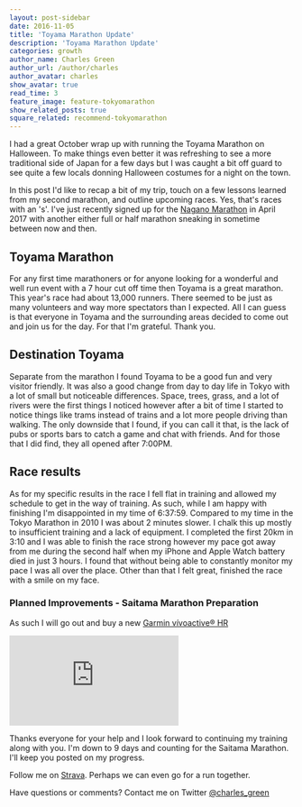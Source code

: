 ```yaml
---
layout: post-sidebar
date: 2016-11-05
title: 'Toyama Marathon Update'
description: 'Toyama Marathon Update'
categories: growth
author_name: Charles Green
author_url: /author/charles
author_avatar: charles
show_avatar: true
read_time: 3
feature_image: feature-tokyomarathon
show_related_posts: true
square_related: recommend-tokyomarathon
---
```


I had a great October wrap up with running the Toyama Marathon on Halloween. To make things even better it was refreshing to see a more traditional side of Japan for a few days but I was caught a bit off guard to see quite a few locals donning Halloween costumes for a night on the town.

In this post I'd like to recap a bit of my trip, touch on a few lessons learned from my second marathon, and outline upcoming races. Yes, that's races with an 's'. I've just recently signed up for the [Nagano Marathon](http://www.naganomarathon.gr.jp) in April 2017 with another either full or half marathon sneaking in sometime between now and then.

## Toyama Marathon

For any first time marathoners or for anyone looking for a wonderful and well run event with a 7 hour cut off time then Toyama is a great marathon. This year's race had about 13,000 runners. There seemed to be just as many volunteers and way more spectators than I expected. All I can guess is that everyone in Toyama and the surrounding areas decided to come out and join us for the day. For that I'm grateful. Thank you.

## Destination Toyama

Separate from the marathon I found Toyama to be a good fun and very visitor friendly. It was also a good change from day to day life in Tokyo with a lot of small but noticeable differences. Space, trees, grass, and a lot of rivers were the first things I noticed however after a bit of time I started to notice things like trams instead of trains and a lot more people driving than walking.  The only downside that I found, if you can call it that, is the lack of pubs or sports bars to catch a game and chat with friends. And for those that I did find, they all opened after 7:00PM.

## Race results

As for my specific results in the race I fell flat in training and allowed my schedule to get in the way of training. As such, while I am happy with finishing I'm disappointed in my time of 6:37:59. Compared to my time in the Tokyo Marathon in 2010 I was about 2 minutes slower. I chalk this up mostly to insufficient training and a lack of equipment. I completed the first 20km in 3:10 and I was able to finish the race strong however my pace got away from me during the second half when my iPhone and Apple Watch battery died in just 3 hours. I found that without being able to constantly monitor my pace I was all over the place. Other than that I felt great, finished the race with a smile on my face.

### Planned Improvements - Saitama Marathon Preparation

As such I will go out and buy a new [Garmin vívoactive® HR](https://buy.garmin.com/en-GB/GB/wearables/wearables/vivoactive-hr/prod538374.html)


<iframe height='160' width='300' frameborder='0' allowtransparency='true' scrolling='no' src='https://www.strava.com/athletes/16169520/activity-summary/466fe07ddb7b0e1843700f67f3ecceee223a2595'></iframe>

<br/>

Thanks everyone for your help and I look forward to continuing my training along with you. I'm down to 9 days and counting for the Saitama Marathon. I'll keep you posted on my progress.

Follow me on [Strava](http://strava.com/athletes/16169520). Perhaps we can even go for a run together.

Have questions or comments? Contact me on Twitter [@charles_green](https://twitter.com/charles_green)
